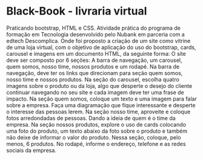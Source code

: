 # Black-Book - livraria virtual
Praticando bootstrap, HTML e CSS.
Atividade prática do programa de formação em Tecnologia desenvolvido pelo Nubank em parceria com a edtech Descomplica. Onde foi proposto a criação de um site como vitrine de uma loja virtual, com o objetivo de aplicação  do uso do bootstrap, cards, carousel e imagens em um documento HTML, da seguinte forma: O site deve ser composto por 6 seções: A barra de navegação, um carousel, quem somos, nosso time, nossos produtos e um rodapé. Na barra de navegação, deve ter os links que direcionam para seção quem somos, nosso time e nossos produtos. Na seção do carousel, escolha quatro imagens sobre o produto ou da loja, algo que desperte o desejo do cliente continuar navegando no seu site e cada imagem deve ter uma frase de impacto. Na seção quem somos, coloque um texto e uma imagem para falar sobre a empresa. Faça uma diagramação que fique interessante e desperte o interesse das pessoas lerem. Na seção nosso time, aproveite e coloque fotos arredondadas de pessoas. Dando a ideia de quem é o time da empresa. Na seção nossos produtos, explore o uso de cards colocando uma foto do produto, um texto abaixo da foto sobre o produto e também não deixe de informar o valor do produto. Nessa seção, coloque, pelo menos, 6 produtos. No rodapé, informe o endereço, telefone e as redes sociais da empresa.
